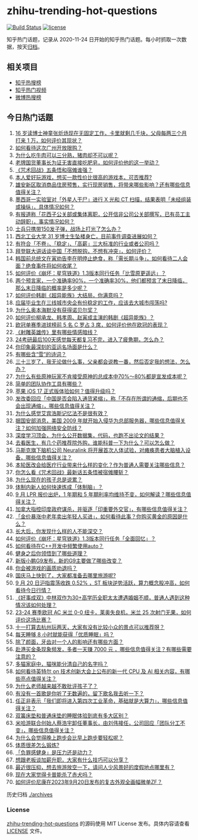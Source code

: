 # zhihu-trending-hot-questions

[![Build Status](https://github.com/justjavac/zhihu-trending-hot-questions/workflows/ci/badge.svg?branch=master)](https://github.com/justjavac/zhihu-trending-hot-questions/actions)
[![license](https://img.shields.io/github/license/justjavac/zhihu-trending-hot-questions)](https://github.com/justjavac/zhihu-trending-hot-questions/blob/master/LICENSE)

知乎热门话题，记录从 2020-11-24
日开始的知乎热门话题。每小时抓取一次数据，按天[归档](./archives)。

## 相关项目

- [知乎热搜榜](https://github.com/justjavac/zhihu-trending-top-search)
- [知乎热门视频](https://github.com/justjavac/zhihu-trending-hot-video)
- [微博热搜榜](https://github.com/justjavac/weibo-trending-hot-search)

## 今日热门话题

<!-- BEGIN -->
<!-- 最后更新时间 Thu Sep 21 2023 07:16:53 GMT+0800 (China Standard Time) -->

1. [16 岁读博士神童张炘炀现在无固定工作，卡里就剩几千块，父母每两三个月打来 1 万，如何评价其现状？](https://www.zhihu.com/question/622927632)
1. [如何看待这次广州开放限购？](https://www.zhihu.com/question/622959007)
1. [为什么吃牛肉可以三分熟，猪肉却不可以呢？](https://www.zhihu.com/question/552089218)
1. [老牌国货董事长为证无害直接吃肥皂，如何评价他的这一举动？](https://www.zhihu.com/question/622931204)
1. [《咒术回战》五条悟和宿傩谁强？](https://www.zhihu.com/question/428162533)
1. [本人爱好玩游戏，想买一款性价比很高的游戏本，可否推荐?](https://www.zhihu.com/question/619092371)
1. [雄安新区取消商品住房预售，实行现房销售，将带来哪些影响？还有哪些信息值得关注？](https://www.zhihu.com/question/622942518)
1. [墨西哥一实验室对「外星人干尸」进行 X 光和 CT 扫描，结果表明「未经组装或操纵」，具体情况如何？](https://www.zhihu.com/question/622935557)
1. [有报道称「花西子公关部或集体离职，公开信非公司公关部撰写，已有员工主动辞职」，事实情况如何？](https://www.zhihu.com/question/622921699)
1. [士兵只携带150发子弹，战场上打光了怎么办？](https://www.zhihu.com/question/622363261)
1. [西北工业大学 31 岁博士生坠楼身亡，目前事件调查进展如何？](https://www.zhihu.com/question/622793403)
1. [有符合「不卷」、「稳定」、「高薪」三大标准的行业或者公司吗？](https://www.zhihu.com/question/622550019)
1. [拜登联大讲话谈中国「不想脱钩，不想有冲突」，如何评价？](https://www.zhihu.com/question/622916963)
1. [韩国前总统文在寅劝告李在明停止绝食，称「需长期斗争」，如何看待二人会面？绝食事件将如何收尾？](https://www.zhihu.com/question/622800206)
1. [如何评价《崩坏：星穹铁道》1.3版本同行任务「比雪原更遥远」？](https://www.zhihu.com/question/622906360)
1. [两个预言家，一个准确率90%，一个准确率30%，他们都预言了末日降临，那么末日降临的概率是多少呢？](https://www.zhihu.com/question/60784695)
1. [如何评价韩剧《超异能族》大结局，你满意吗？](https://www.zhihu.com/question/622937785)
1. [应届毕业生在三线城市央企有份稳定的工作，应该去大城市闯荡吗?](https://www.zhihu.com/question/622549938)
1. [为什么奥本海默没有获得诺贝尔奖？](https://www.zhihu.com/question/47051813)
1. [如何评价柳承龙、韩孝周、赵寅成主演的韩剧《超异能族》？](https://www.zhihu.com/question/616637846)
1. [欧冠单赛季进球榜前 5 名 C 罗占 3 席，如何评价他在欧冠的表现？](https://www.zhihu.com/question/622609746)
1. [《射雕英雄传》里有哪些情感暗线？](https://www.zhihu.com/question/618404740)
1. [24考研最后100天感觉每天都复习不完，进入了疲惫期，怎么办？](https://www.zhihu.com/question/622164925)
1. [你印象最深刻的亚运名场面是什么？](https://www.zhihu.com/question/622233332)
1. [有哪些含“雪”的诗词？](https://www.zhihu.com/question/622750482)
1. [三十三岁了，我无论做什么事，父亲都会说教一番，然后否定我的想法，怎么办？](https://www.zhihu.com/question/622490519)
1. [为什么有些原神玩家不肯接受原神的总成本中70%～80%都是宣发成本呢？](https://www.zhihu.com/question/622964134)
1. [简单的团队协作工具有哪些？](https://www.zhihu.com/question/19606291)
1. [苹果 iOS 17 正式版体验如何？值得升级吗？](https://www.zhihu.com/question/622686265)
1. [发改委回应「中国是否会陷入通货紧缩」，称「不存在所谓的通缩，后期也不会出现通缩」，哪些信息值得关注？](https://www.zhihu.com/question/622904373)
1. [为什么感觉艾宾浩斯记忆法不是很有效？](https://www.zhihu.com/question/327469039)
1. [据国安部消息，美国 2009 年就开始入侵华为总部服务器，哪些信息值得关注？如何加强网络安全防线？](https://www.zhihu.com/question/622894042)
1. [深度学习顶会，为什么公开数据集，代码，也跑不出论文的结果？](https://www.zhihu.com/question/621649777)
1. [去看医生，有几个药推荐院外购，谁能科普一下为什么？可以怎么做？](https://www.zhihu.com/question/622930416)
1. [马斯克旗下脑机公司 Neuralink 将开展首次人体试验，对瘫痪患者大脑植入设备，哪些信息值得关注？](https://www.zhihu.com/question/622892778)
1. [本轮医改会给医疗行业带来什么样的变化？作为普通人需要关注哪些信息？](https://www.zhihu.com/question/622930653)
1. [你怎么看《咒术回战》最新话五条悟被宿傩腰斩？](https://www.zhihu.com/question/622936938)
1. [为什么现在的孩子总是说累？](https://www.zhihu.com/question/620367784)
1. [体制内新人如何快速炼成「体制脑」？](https://www.zhihu.com/question/622760499)
1. [9 月 LPR 报价出炉，1 年期和 5 年期利率均维持不变，如何解读？哪些信息值得关注？](https://www.zhihu.com/question/622896006)
1. [加拿大指控印度政府谋杀，并驱逐「印重要外交官」，有哪些信息值得关注？](https://www.zhihu.com/question/622726088)
1. [「金价暴涨中老年卖出年轻人买进」，如何看待此事？你购买黄金的原因是什么？](https://www.zhihu.com/question/622796636)
1. [长大后，你发现什么样的人不能深交？](https://www.zhihu.com/question/340083676)
1. [如何评价《崩坏：星穹铁道》1.3版本同行任务「全面回忆」？](https://www.zhihu.com/question/622906460)
1. [如何看待在C++开发中频繁使用auto？](https://www.zhihu.com/question/622891583)
1. [健身之后你领悟到了哪些道理？](https://www.zhihu.com/question/622197504)
1. [新版小鹏G9发布，新的G9主要做了哪些改变？](https://www.zhihu.com/question/622176133)
1. [你会被游戏的画质劝退吗？](https://www.zhihu.com/question/606846589)
1. [国庆马上快到了，大家都准备去哪里旅游呢?](https://www.zhihu.com/question/619959383)
1. [9 月 20 日沪指震荡收跌 0.52% ，ST 板块逆势活跃，算力概念股冲高，如何看待今日行情？](https://www.zhihu.com/question/622897709)
1. [《好事成双》中林双作为30+高学历全职太太遭遇婚姻不顺，普通人遇到这种情况该如何处理？](https://www.zhihu.com/question/622914858)
1. [23-24 赛季欧冠 AC 米兰 0-0 纽卡，莱奥失良机，米兰 25 次射门无果，如何评价这场比赛？](https://www.zhihu.com/question/622889243)
1. [十一打算去杭州玩两天，大家有没有比较小众的景点可以推荐呀？](https://www.zhihu.com/question/622479841)
1. [每天睡够 8 小时就能获得「优质睡眠」吗？](https://www.zhihu.com/question/622196391)
1. [除了颜面，牙齿对一个人的影响还有哪些方面？](https://www.zhihu.com/question/622568725)
1. [赴港买金条现象频发，多者一天赚 7000 元 ，哪些信息值得关注？有哪些需要注意的？](https://www.zhihu.com/question/622935813)
1. [多猫家庭中，猫咪能分清自己的名字吗？](https://www.zhihu.com/question/622588436)
1. [如何看待英特尔 on 技术创新大会上公布的新一代 CPU 及 AI 相关内容，有哪些亮点值得关注？](https://www.zhihu.com/question/622906863)
1. [为什么老师越来越不敢批评孩子了？](https://www.zhihu.com/question/617882266)
1. [有没有一首歌是你听了无数遍的，留下歌名我去听一下？](https://www.zhihu.com/question/622425677)
1. [任正非表示「我们即将进入第四次工业革命，基础就是大算力」，哪些信息值得关注？](https://www.zhihu.com/question/622848133)
1. [双簧床垫和普通床垫的睡眠体验到底有多大区别？](https://www.zhihu.com/question/622746380)
1. [米哈游联合创始人蔡浩宇卸任董事长，由刘伟接任，公司回应「团队分工不变」，哪些信息值得关注？](https://www.zhihu.com/question/622732741)
1. [为什么会觉得晚上跑步会比早上跑步要轻松呢？](https://www.zhihu.com/question/622497887)
1. [体质很差怎么锻炼?](https://www.zhihu.com/question/619829139)
1. [「负罪感健身」是压力还是动力？](https://www.zhihu.com/question/620835570)
1. [想跟老板谈加薪升职，大家有什么技巧可以分享？](https://www.zhihu.com/question/49759961)
1. [最近很压抑，想去旅游放空一下，请问人少风景好的度假地点哪里有？](https://www.zhihu.com/question/618749979)
1. [现在大家觉得卡普能杀了赤犬吗？](https://www.zhihu.com/question/613399624)
1. [如何评价尼康在2023年9月20日发布的复古外观全画幅微单ZF？](https://www.zhihu.com/question/622919898)

<!-- END -->

历史归档 [./archives](./archives)

### License

[zhihu-trending-hot-questions](https://github.com/justjavac/zhihu-trending-hot-questions)
的源码使用 MIT License 发布。具体内容请查看 [LICENSE](./LICENSE) 文件。
